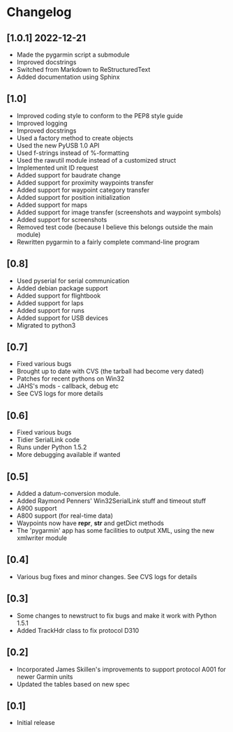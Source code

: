 # Changelog
## [1.0.1] 2022-12-21
- Made the pygarmin script a submodule
- Improved docstrings
- Switched from Markdown to ReStructuredText
- Added documentation using Sphinx

## [1.0]
- Improved coding style to conform to the PEP8 style guide
- Improved logging
- Improved docstrings
- Used a factory method to create objects
- Used the new PyUSB 1.0 API
- Used f-strings instead of %-formatting
- Used the rawutil module instead of a customized struct
- Implemented unit ID request
- Added support for baudrate change
- Added support for proximity waypoints transfer
- Added support for waypoint category transfer
- Added support for position initialization
- Added support for maps
- Added support for image transfer (screenshots and waypoint symbols)
- Added support for screenshots
- Removed test code (because I believe this belongs outside the main module)
- Rewritten pygarmin to a fairly complete command-line program

## [0.8]
- Used pyserial for serial communication
- Added debian package support
- Added support for flightbook
- Added support for laps
- Added support for runs
- Added support for USB devices
- Migrated to python3

## [0.7]
- Fixed various bugs
- Brought up to date with CVS (the tarball had become very dated)
- Patches for recent pythons on Win32
- JAHS's mods - callback, debug etc
- See CVS logs for more details

## [0.6]
- Fixed various bugs
- Tidier SerialLink code
- Runs under Python 1.5.2
- More debugging available if wanted

## [0.5]
- Added a datum-conversion module.
- Added Raymond Penners' Win32SerialLink stuff and timeout stuff
- A900 support
- A800 support (for real-time data)
- Waypoints now have __repr__, __str__ and getDict methods
- The 'pygarmin' app has some facilities to output XML, using the new xmlwriter module

## [0.4]
- Various bug fixes and minor changes. See CVS logs for details

## [0.3]
- Some changes to newstruct to fix bugs and make it work with Python 1.5.1
- Added TrackHdr class to fix protocol D310

## [0.2]
- Incorporated James Skillen's improvements to support protocol A001 for newer Garmin units
- Updated the tables based on new spec

## [0.1]
- Initial release

